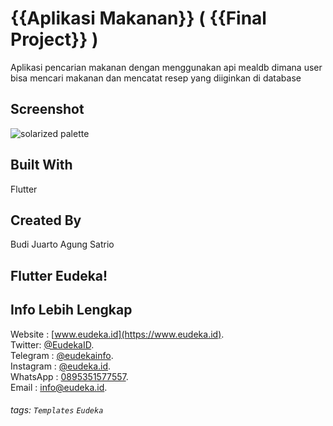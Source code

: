 # {{Aplikasi Makanan}} ( {{Final Project}} )
Aplikasi pencarian makanan dengan menggunakan api mealdb dimana user bisa mencari makanan dan mencatat resep yang diiginkan di database

## Screenshot
![solarized palette](https://github.com/altercation/solarized/raw/master/img/solarized-palette.png)

## Built With
Flutter

## Created By
Budi Juarto
Agung Satrio

## Flutter Eudeka!




## Info Lebih Lengkap
Website : [www.eudeka.id](https://www.eudeka.id).  
Twitter: [@EudekaID](https://twitter.com/EudekaID).  
Telegram : [@eudekainfo](https://t.me/eudekainfo).  
Instagram : [@eudeka.id](https://instagram.com/eudeka.id).  
WhatsApp : [0895351577557](https://wa.me/62895351577557).  
Email : [info@eudeka.id](mailto:info@eudeka.id).  


[kode_kelas]: Eudeka

###### tags: `Templates` `Eudeka`
